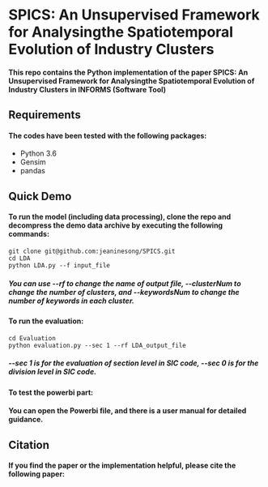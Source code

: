 # SPICS: An Unsupervised Framework for Analysingthe Spatiotemporal Evolution of Industry Clusters 

#### This repo contains the Python implementation of the paper SPICS: An Unsupervised Framework for Analysingthe Spatiotemporal Evolution of Industry Clusters in INFORMS (Software Tool)

## Requirements

#### The codes have been tested with the following packages:
* Python 3.6
* Gensim
* pandas

## Quick Demo

#### To run the model (including data processing), clone the repo and decompress the demo data archive by executing the following commands:

``` 
git clone git@github.com:jeaninesong/SPICS.git
cd LDA
python LDA.py --f input_file
```

##### You can use --rf to change the name of output file, --clusterNum to change the number of clusters, and --keywordsNum to change the number of keywords in each cluster. 

#### To run the evaluation:

``` 
cd Evaluation
python evaluation.py --sec 1 --rf LDA_output_file
``` 
##### --sec 1 is for the evaluation of section level in SIC code, --sec 0 is for the division level in SIC code. 


#### To test the powerbi part:

#### You can open the Powerbi file, and there is a user manual for detailed guidance. 

## Citation

#### If you find the paper or the implementation helpful, please cite the following paper: